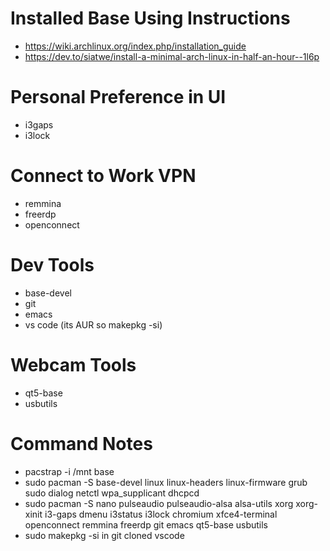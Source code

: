 # Installed Base Using Instructions
- https://wiki.archlinux.org/index.php/installation_guide
- https://dev.to/siatwe/install-a-minimal-arch-linux-in-half-an-hour--1l6p

# Personal Preference in UI
- i3gaps
- i3lock

# Connect to Work VPN
- remmina
- freerdp
- openconnect

# Dev Tools
- base-devel
- git
- emacs
- vs code (its AUR so makepkg -si)

# Webcam Tools
- qt5-base
- usbutils

# Command Notes
- pacstrap -i /mnt base
- sudo pacman -S base-devel linux linux-headers linux-firmware grub sudo dialog netctl wpa_supplicant dhcpcd
- sudo pacman -S nano pulseaudio pulseaudio-alsa alsa-utils xorg xorg-xinit i3-gaps dmenu i3status i3lock chromium xfce4-terminal openconnect remmina freerdp git emacs qt5-base usbutils
- sudo makepkg -si in git cloned vscode
